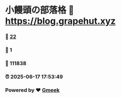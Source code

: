 # 小饅頭の部落格 :link: https://blog.grapehut.xyz 
### :page_facing_up: [22](https://blog.grapehut.xyz/tag.html) 
### :speech_balloon: 1 
### :hibiscus: 111838 
### :alarm_clock: 2025-06-17 17:53:49 
### Powered by :heart: [Gmeek](https://github.com/Meekdai/Gmeek)
